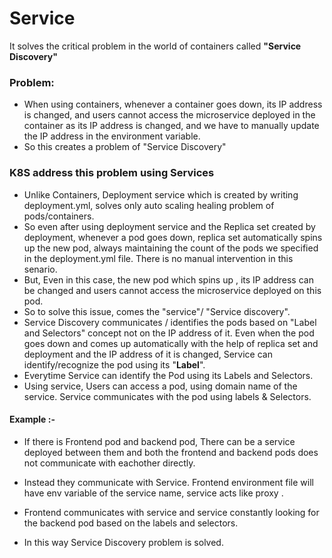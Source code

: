 # Service 

It solves the critical problem in the world of containers called **"Service Discovery"** 

### Problem: 
- When using containers, whenever a container goes down, its IP address is changed, and users cannot access the microservice deployed in the container as its IP address is changed, and we have to manually update the IP address in the environment variable. 
- So this creates a problem of "Service Discovery"

### K8S address this problem using Services

- Unlike Containers, Deployment service which is created by writing deployment.yml, solves only auto scaling healing problem of pods/containers. 
- So even after using deployment service and the Replica set created by deployment, whenever a pod goes down, replica set automatically spins up the new pod, always maintaining the count of the pods we specified in the deployment.yml file. There is no manual intervention in this senario. 
- But, Even in this case, the new pod which spins up , its IP address can be changed and users cannot access the microservice deployed on this pod. 
- So to solve this issue, comes the "service"/ "Service discovery". 
- Service Discovery communicates / identifies the pods based on "Label and Selectors" concept not on the IP address of it. Even when the pod goes down and comes up automatically with the help of replica set and deployment and the IP address of it is changed, Service can identify/recognize the pod using its "**Label**".
- Everytime Service can identify the Pod using its Labels and Selectors. 
- Using service, Users can access a pod, using domain name of the service. Service communicates with the pod using labels & Selectors.

#### Example :- 
- If there is Frontend pod and backend pod, There can be a service deployed between them and both the frontend and backend pods does not communicate with eachother directly.
- Instead they communicate with Service. Frontend environment file will have env variable of the service name, service acts like proxy . 
- Frontend communicates with service and service constantly looking for the backend pod based on the labels and selectors.

- In this way Service Discovery problem is solved.













